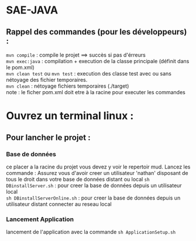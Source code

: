 # SAE-JAVA
## Rappel des commandes (pour les développeurs) : 
`mvn compile` : compile le projet ==> succès si pas d'érreurs <br>
`mvn exec:java` : compilation + execution de la classe principale (définit dans le pom.xml) <br>
`mvn clean test` ou `mvn test` : execution des classe test avec ou sans nétoyage des fichier temporaires. <br>
`mvn clean` : nétoyage fichiers temporaires (./target) <br>
note : le ficher pom.xml doit etre à la racine pour executer les commandes

# Ouvrez un terminal linux :
## Pour lancher le projet :
### Base de données
ce placer a la racine du projet vous devez y voir le repertoir mud.
Lancez les commande : 
Assurez  vous d'avoir creer un utilisateur 'nathan' disposant de tous le droit dans votre base de données distant ou local
`sh DBinstallServer.sh` : pour creer la base de données depuis un utilisateur local <br>
`sh DBinstallServerOnline.sh` : pour creer la base de données depuis un utilisateur distant connecter au reseau local <br>

### Lancement Application
lancement de l'application avec la commande
`sh ApplicationSetup.sh` 


